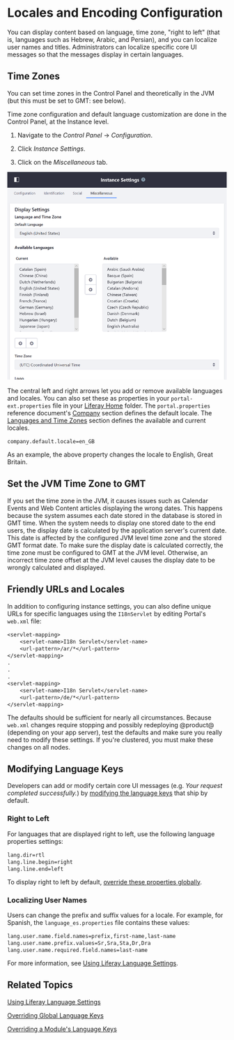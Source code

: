 # Locales and Encoding Configuration [](id=locales-and-encoding-configuration)

You can display content based on language, time zone, "right to left" (that is,
languages such as Hebrew, Arabic, and Persian), and you can localize user names
and titles. Administrators can localize specific core UI messages so that the
messages display in certain languages.

## Time Zones [](id=time-zones)

You can set time zones in the Control Panel and theoretically in the JVM (but
this must be set to GMT: see below). 

Time zone configuration and default language customization are done in the
Control Panel, at the Instance level. 

1.  Navigate to the *Control Panel* &rarr; *Configuration*. 

2.  Click *Instance Settings*. 

3.  Click on the *Miscellaneous* tab. 

![Figure 1: You can change the default and available languages and the time zone in Instance Settings.](../../../images/instance-locales.png)

The central left and right arrows let you add or remove available languages and
locales. You can also set these as properties in your `portal-ext.properties`
file in your
[Liferay Home](/discover/deployment/-/knowledge_base/7-1/installing-product#liferay-home)
folder. The `portal.properties` reference document's 
[Company](@platform-ref@/7.1-latest/propertiesdoc/portal.properties.html#Company) 
section defines the default locale. The 
[Languages and Time Zones](@platform-ref@/7.1-latest/propertiesdoc/portal.properties.html#Languages%20and%20Time%20Zones)
section defines the available and current locales.

	company.default.locale=en_GB 

As an example, the above property changes the locale to English, Great Britain. 
 
## Set the JVM Time Zone to GMT [](id=set-the-jvm-time-zone-to-gmt)

If you set the time zone in the JVM, it causes issues such as Calendar Events
and Web Content articles displaying the wrong dates. This happens because the
system assumes each date stored in the database is stored in GMT time. When the
system needs to display one stored date to the end users, the display date is
calculated by the application server's current date. This date is affected by
the configured JVM level time zone and the stored GMT format date. To make sure
the display date is calculated correctly, the time zone must be configured to
GMT at the JVM level. Otherwise, an incorrect time zone offset at the JVM level
causes the display date to be wrongly calculated and displayed. 

## Friendly URLs and Locales [](id=friendly-urls-and-locales)

In addition to configuring instance settings, you can also define unique URLs
for specific languages using the `I18nServlet` by editing Portal's `web.xml`
file: 

	<servlet-mapping>
		<servlet-name>I18n Servlet</servlet-name>
		<url-pattern>/ar/*</url-pattern>
	</servlet-mapping>
    .
    .
	.
	<servlet-mapping>
		<servlet-name>I18n Servlet</servlet-name>
		<url-pattern>/de/*</url-pattern>
	</servlet-mapping>
	
The defaults should be sufficient for nearly all circumstances. Because
`web.xml` changes require stopping and possibly redeploying @product@ (depending
on your app server), test the defaults and make sure you really need to modify
these settings. If you're clustered, you must make these changes on all nodes.

## Modifying Language Keys [](id=modifying-language-keys)

Developers can add or modify certain core UI messages (e.g. *Your request
completed successfully.*) by 
[modifying the language keys](/develop/tutorials/-/knowledge_base/7-1/overriding-language-keys) 
that ship by default. 

### Right to Left [](id=right-to-left)

For languages that are displayed right to left, use the following language
properties settings:

	lang.dir=rtl
	lang.line.begin=right
	lang.line.end=left

To display right to left by default,
[override these properties globally](/develop/tutorials/-/knowledge_base/7-1/overriding-global-language-keys). 

### Localizing User Names [](id=localizing-user-names)

Users can change the prefix and suffix values for a locale. For example, for
Spanish, the `language_es.properties` file contains these values: 

	lang.user.name.field.names=prefix,first-name,last-name
	lang.user.name.prefix.values=Sr,Sra,Sta,Dr,Dra
	lang.user.name.required.field.names=last-name

For more information, see 
[Using Liferay Language Settings](/develop/tutorials/-/knowledge_base/7-1/using-liferays-language-settings).

## Related Topics [](id=related-topics)

[Using Liferay Language Settings](/develop/tutorials/-/knowledge_base/7-1/using-liferays-language-settings)

[Overriding Global Language Keys](/develop/tutorials/-/knowledge_base/7-1/overriding-global-language-keys)

[Overriding a Module's Language Keys](/develop/tutorials/-/knowledge_base/7-1/overriding-a-modules-language-keys)
